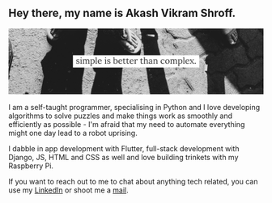 ## Hey there, my name is Akash Vikram Shroff.

![alt-text](https://github.com/akashvshroff/akashvshroff/blob/master/LinkedIn%20(2).png)

I am a self-taught programmer, specialising in Python and I love developing algorithms to solve puzzles and make things work as smoothly and efficiently as possible - I'm afraid that my need to automate everything might one day lead to a robot uprising.

I dabble in app development with Flutter, full-stack development with Django, JS, HTML and CSS as well and love building trinkets with my Raspberry Pi.

If you want to reach out to me to chat about anything tech related, you can use my [LinkedIn](http://www.linkedin.com/in/akash-vikram-shroff) or shoot me a [mail](mailto:akushroff@gmail.com).
